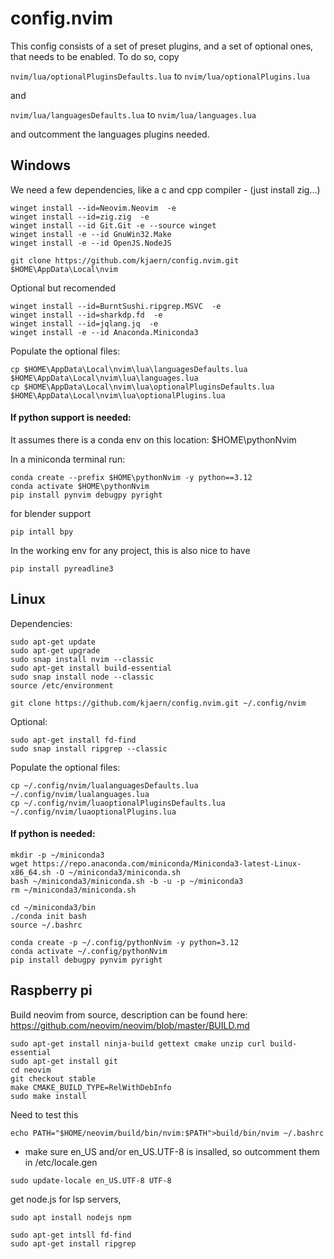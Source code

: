 # config.nvim
This config consists of a set of preset plugins, and a set of optional ones, that needs to be enabled.
To do so, copy 

`nvim/lua/optionalPluginsDefaults.lua` to `nvim/lua/optionalPlugins.lua`

and 

`nvim/lua/languagesDefaults.lua` to `nvim/lua/languages.lua`

and outcomment the languages plugins needed.

## Windows
We need a few dependencies, like a c and cpp compiler - (just install zig...)
```
winget install --id=Neovim.Neovim  -e
winget install --id=zig.zig  -e
winget install --id Git.Git -e --source winget
winget install -e --id GnuWin32.Make
winget install -e --id OpenJS.NodeJS

git clone https://github.com/kjaern/config.nvim.git $HOME\AppData\Local\nvim
```
Optional but recomended
```
winget install --id=BurntSushi.ripgrep.MSVC  -e
winget install --id=sharkdp.fd  -e
winget install --id=jqlang.jq  -e
winget install -e --id Anaconda.Miniconda3

```

Populate the optional files:
```
cp $HOME\AppData\Local\nvim\lua\languagesDefaults.lua $HOME\AppData\Local\nvim\lua\languages.lua
cp $HOME\AppData\Local\nvim\lua\optionalPluginsDefaults.lua $HOME\AppData\Local\nvim\lua\optionalPlugins.lua
```
#### If python support is needed:

It assumes there is a conda env on this location:
$HOME\pythonNvim

In a miniconda terminal run:
```
conda create --prefix $HOME\pythonNvim -y python==3.12
conda activate $HOME\pythonNvim
pip install pynvim debugpy pyright
```

for blender support
```
pip intall bpy
```
In the working env for any project, this is also nice to have
```
pip install pyreadline3
```

## Linux
Dependencies:
```
sudo apt-get update
sudo apt-get upgrade
sudo snap install nvim --classic
sudo apt-get install build-essential
sudo snap install node --classic 
source /etc/environment

git clone https://github.com/kjaern/config.nvim.git ~/.config/nvim
```

Optional:
```
sudo apt-get install fd-find
sudo snap install ripgrep --classic
```

Populate the optional files:
```
cp ~/.config/nvim/lualanguagesDefaults.lua ~/.config/nvim/lualanguages.lua
cp ~/.config/nvim/luaoptionalPluginsDefaults.lua ~/.config/nvim/luaoptionalPlugins.lua
```

#### If python is needed:
```
mkdir -p ~/miniconda3
wget https://repo.anaconda.com/miniconda/Miniconda3-latest-Linux-x86_64.sh -O ~/miniconda3/miniconda.sh
bash ~/miniconda3/miniconda.sh -b -u -p ~/miniconda3
rm ~/miniconda3/miniconda.sh

cd ~/miniconda3/bin
./conda init bash
source ~/.bashrc

conda create -p ~/.config/pythonNvim -y python=3.12
conda activate ~/.config/pythonNvim
pip install debugpy pynvim pyright
```


## Raspberry pi
Build neovim from source, description can be found here:
https://github.com/neovim/neovim/blob/master/BUILD.md
```
sudo apt-get install ninja-build gettext cmake unzip curl build-essential
sudo apt-get install git
cd neovim
git checkout stable
make CMAKE_BUILD_TYPE=RelWithDebInfo
sudo make install
``` 
Need to test this
```
echo PATH="$HOME/neovim/build/bin/nvim:$PATH">build/bin/nvim ~/.bashrc
```


* make sure en_US and/or en_US.UTF-8 is insalled, so outcomment them in /etc/locale.gen
```
sudo update-locale en_US.UTF-8 UTF-8
```

get node.js for lsp servers, 
```
sudo apt install nodejs npm

sudo apt-get intsll fd-find
sudo apt-get install ripgrep
```
